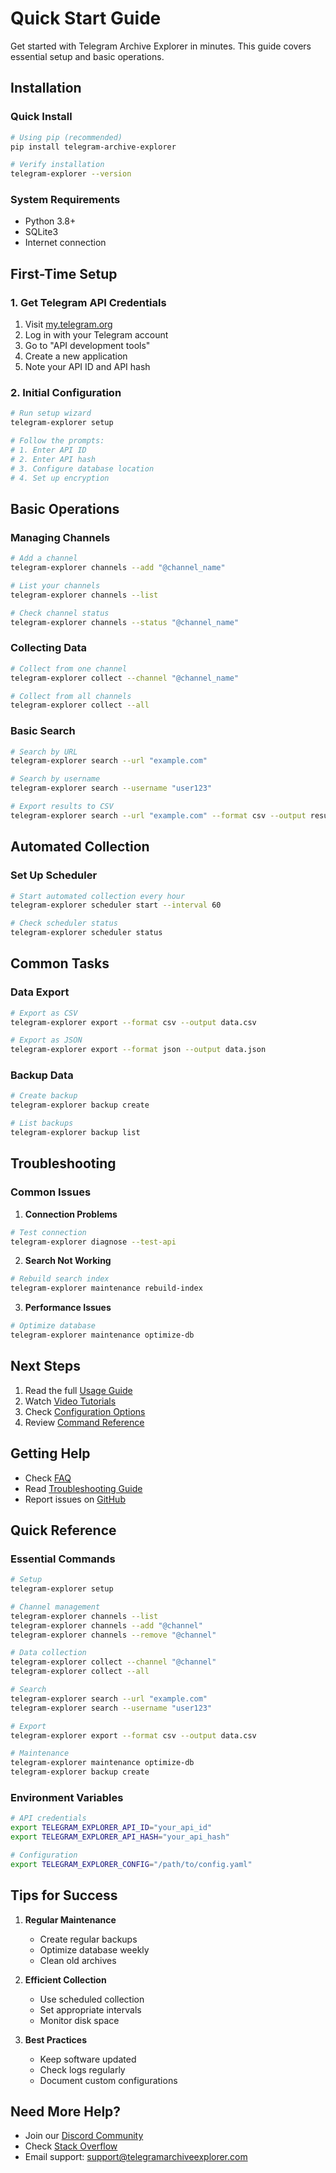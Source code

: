 # Quick Start Guide

Get started with Telegram Archive Explorer in minutes. This guide covers essential setup and basic operations.

## Installation

### Quick Install
```bash
# Using pip (recommended)
pip install telegram-archive-explorer

# Verify installation
telegram-explorer --version
```

### System Requirements
- Python 3.8+
- SQLite3
- Internet connection

## First-Time Setup

### 1. Get Telegram API Credentials
1. Visit [my.telegram.org](https://my.telegram.org)
2. Log in with your Telegram account
3. Go to "API development tools"
4. Create a new application
5. Note your API ID and API hash

### 2. Initial Configuration
```bash
# Run setup wizard
telegram-explorer setup

# Follow the prompts:
# 1. Enter API ID
# 2. Enter API hash
# 3. Configure database location
# 4. Set up encryption
```

## Basic Operations

### Managing Channels

```bash
# Add a channel
telegram-explorer channels --add "@channel_name"

# List your channels
telegram-explorer channels --list

# Check channel status
telegram-explorer channels --status "@channel_name"
```

### Collecting Data

```bash
# Collect from one channel
telegram-explorer collect --channel "@channel_name"

# Collect from all channels
telegram-explorer collect --all
```

### Basic Search

```bash
# Search by URL
telegram-explorer search --url "example.com"

# Search by username
telegram-explorer search --username "user123"

# Export results to CSV
telegram-explorer search --url "example.com" --format csv --output results.csv
```

## Automated Collection

### Set Up Scheduler
```bash
# Start automated collection every hour
telegram-explorer scheduler start --interval 60

# Check scheduler status
telegram-explorer scheduler status
```

## Common Tasks

### Data Export
```bash
# Export as CSV
telegram-explorer export --format csv --output data.csv

# Export as JSON
telegram-explorer export --format json --output data.json
```

### Backup Data
```bash
# Create backup
telegram-explorer backup create

# List backups
telegram-explorer backup list
```

## Troubleshooting

### Common Issues

1. **Connection Problems**
```bash
# Test connection
telegram-explorer diagnose --test-api
```

2. **Search Not Working**
```bash
# Rebuild search index
telegram-explorer maintenance rebuild-index
```

3. **Performance Issues**
```bash
# Optimize database
telegram-explorer maintenance optimize-db
```

## Next Steps

1. Read the full [Usage Guide](usage.md)
2. Watch [Video Tutorials](tutorials.md)
3. Check [Configuration Options](configuration.md)
4. Review [Command Reference](commands.md)

## Getting Help

- Check [FAQ](faq.md)
- Read [Troubleshooting Guide](troubleshooting.md)
- Report issues on [GitHub](https://github.com/yourusername/telegram-archive-explorer/issues)

## Quick Reference

### Essential Commands
```bash
# Setup
telegram-explorer setup

# Channel management
telegram-explorer channels --list
telegram-explorer channels --add "@channel"
telegram-explorer channels --remove "@channel"

# Data collection
telegram-explorer collect --channel "@channel"
telegram-explorer collect --all

# Search
telegram-explorer search --url "example.com"
telegram-explorer search --username "user123"

# Export
telegram-explorer export --format csv --output data.csv

# Maintenance
telegram-explorer maintenance optimize-db
telegram-explorer backup create
```

### Environment Variables
```bash
# API credentials
export TELEGRAM_EXPLORER_API_ID="your_api_id"
export TELEGRAM_EXPLORER_API_HASH="your_api_hash"

# Configuration
export TELEGRAM_EXPLORER_CONFIG="/path/to/config.yaml"
```

## Tips for Success

1. **Regular Maintenance**
   - Create regular backups
   - Optimize database weekly
   - Clean old archives

2. **Efficient Collection**
   - Use scheduled collection
   - Set appropriate intervals
   - Monitor disk space

3. **Best Practices**
   - Keep software updated
   - Check logs regularly
   - Document custom configurations

## Need More Help?

- Join our [Discord Community](https://discord.gg/telegramarchiveexplorer)
- Check [Stack Overflow](https://stackoverflow.com/questions/tagged/telegram-archive-explorer)
- Email support: support@telegramarchiveexplorer.com
